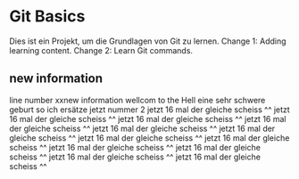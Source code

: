 # Git Basics
Dies ist ein Projekt, um die Grundlagen von Git zu lernen.
Change 1: Adding learning content.
Change 2: Learn Git commands.
## new information
line number xxnew information
wellcom to the Hell
eine sehr schwere geburt
so ich ersätze jetzt nummer 2
jetzt 16 mal der gleiche scheiss ^^
jetzt 16 mal der gleiche scheiss ^^
jetzt 16 mal der gleiche scheiss ^^
jetzt 16 mal der gleiche scheiss ^^
jetzt 16 mal der gleiche scheiss ^^
jetzt 16 mal der gleiche scheiss ^^
jetzt 16 mal der gleiche scheiss ^^
jetzt 16 mal der gleiche scheiss ^^
jetzt 16 mal der gleiche scheiss ^^
jetzt 16 mal der gleiche scheiss ^^
jetzt 16 mal der gleiche scheiss ^^
jetzt 16 mal der gleiche scheiss ^^

